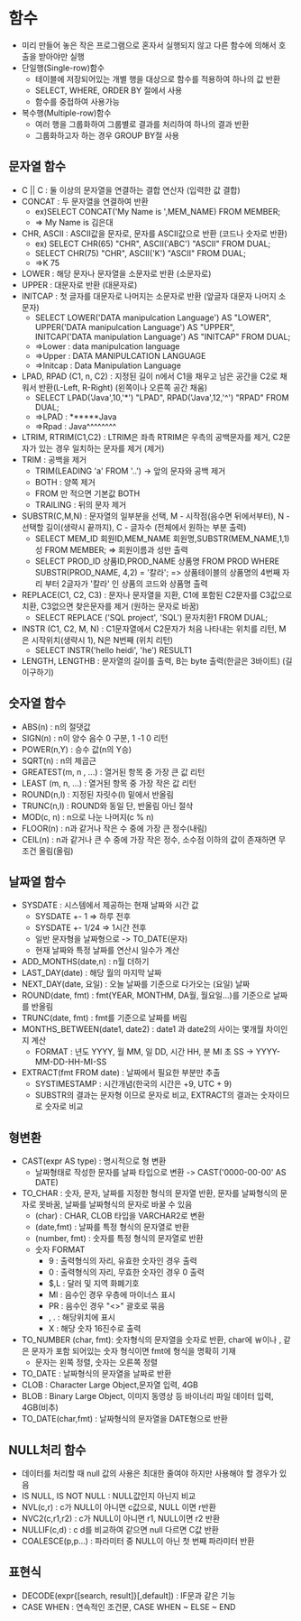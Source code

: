 
# 함수
- 미리 만들어 놓은 작은 프로그램으로 혼자서 실행되지 않고 다른 함수에 의해서 호출을 받아야만 실행
- 단일행(Single-row)함수
    - 테이블에 저장되어있는 개별 행을 대상으로 함수를 적용하여 하나의 값 반환
    - SELECT, WHERE, ORDER BY 절에서 사용
    - 함수를 중접하여 사용가능
- 복수행(Multiple-row)함수
    - 여러 행을 그룹화하여 그룹별로 결과를 처리하여 하나의 결과 반환
    - 그룹화하고자 하는 경우 GROUP BY절 사용

## 문자열 함수
- C || C : 둘 이상의 문자열을 연결하는 결합 연산자 (입력한 값 결합)
- CONCAT : 두 문자열을 연결하여 반환
    - ex)SELECT CONCAT('My Name is ',MEM_NAME) FROM MEMBER;
    - => My Name is 김은대
- CHR, ASCII : ASCII값을 문자로, 문자를 ASCII값으로 반환 (코드나 숫자로 반환)
    - ex) SELECT CHR(65) "CHR", ASCII('ABC') "ASCII" FROM DUAL;
    - SELECT CHR(75) "CHR", ASCII('K') "ASCII" FROM DUAL;
    - =>K	75
- LOWER : 해당 문자나 문자열을 소문자로 반환 (소문자로)
- UPPER : 대문자로 반환 (대문자로)
- INITCAP : 첫 글자를 대문자로 나머지는 소문자로 반환 (앞글자 대문자 나머지 소문자) 
    - SELECT LOWER('DATA manipulcation Language') AS "LOWER", UPPER('DATA manipulcation Language') AS "UPPER", INITCAP('DATA manipulation Language') AS "INITCAP" FROM DUAL;
    - =>Lower : data manipulcation language
    - =>Upper : DATA MANIPULCATION LANGUAGE
    - =>Initcap : Data Manipulation Language
- LPAD, RPAD (C1, n, C2) : 지정된 길이 n에서 C1을 채우고 남은 공간을 C2로 채워서 반환(L-Left, R-Right) (왼쪽이나 오른쪽 공간 채움)
    - SELECT LPAD('Java',10,'*') "LPAD", RPAD('Java',12,'^') "RPAD" FROM    DUAL;
     - =>LPAD : ******Java
     - =>Rpad : Java^^^^^^^^
- LTRIM, RTRIM(C1,C2) : LTRIM은 좌측 RTRIM은 우측의 공백문자를 제거, C2문자가 있는 경우 일치하는 문자를 제거 (제거)
- TRIM : 공백을 제거
    - TRIM(LEADING 'a' FROM '..') -> 앞의 문자와 공백 제거
    - BOTH : 양쪽 제거
    - FROM 만 적으면 기본값 BOTH
    - TRAILING : 뒤의 문자 제거
- SUBSTR(C,M,N) : 문자열의 일부분을 선택, M - 시작점(음수면 뒤에서부터), N - 선택할 길이(생략시 끝까지), C - 글자수  (전체에서 원하는 부분 출력)
    - SELECT  MEM_ID 회원ID,MEM_NAME 회원명,SUBSTR(MEM_NAME,1,1) 성 FROM MEMBER; => 회원이름과 성만 출력
    - SELECT  PROD_ID 상품ID,PROD_NAME 상품명 FROM PROD WHERE  SUBSTR(PROD_NAME, 4,2) = '칼라'; => 상품테이블의 상품명의 4번째 자리 부터 2글자가 '칼라' 인 상품의 코드와 상품명 출력
- REPLACE(C1, C2, C3) : 문자나 문자열을 지환, C1에 포함된 C2문자를 C3값으로 치환, C3없으면 찾은문자를 제거 (원하는 문자로 바꿈)
    - SELECT REPLACE ('SQL project', 'SQL') 문자치환1 FROM DUAL;
- INSTR (C1, C2, M, N) : C1문자열에서 C2문자가 처음 나타내는 위치를 리턴, M은 시작위치(생략시 1), N은 N번째 (위치 리턴)
    - SELECT  INSTR('hello heidi', 'he') RESULT1
- LENGTH, LENGTHB : 문자열의 길이를 출력, B는 byte 출력(한글은 3바이트) (길이구하기)


## 숫자열 함수
- ABS(n) : n의 절댓값
- SIGN(n) : n이 양수 음수 0 구분, 1 -1 0 리턴
- POWER(n,Y) : 승수 값(n의 Y승)
- SQRT(n) : n의 제곱근
- GREATEST(m, n , ...) : 열거된 항목 중 가장 큰 값 리턴
- LEAST (m, n, ...) : 열거된 항목 중 가장 작은 값 리턴
- ROUND(n,I) : 지정된 자릿수(I) 밑에서 반올림
- TRUNC(n,I) : ROUND와 동일 단, 반올림 아닌 절삭
- MOD(c, n) : n으로 나눈 나머지(c % n)
- FLOOR(n) : n과 같거나 작은 수 중에 가장 큰 정수(내림)
- CEIL(n) : n과 같거나 큰 수 중에 가장 작은 정수, 소수점 이하의 값이 존재하면 무조건 올림(올림)

## 날짜열 함수
- SYSDATE : 시스템에서 제공하는 현재 날짜와 시간 값
    - SYSDATE +- 1 => 하루 전후
    - SYSDATE +- 1/24 => 1시간 전후
    - 일반 문자형을 날짜형으로 -> TO_DATE(문자)
    - 현재 날짜와 특정 날짜를 연산시 일수가 계산
- ADD_MONTHS(date,n) : n월 더하기
- LAST_DAY(date) : 해당 월의 마지막 날짜
- NEXT_DAY(date, 요일) : 오늘 날짜를 기준으로 다가오는 (요일) 날짜
- ROUND(date, fmt) : fmt(YEAR, MONTHM, DA월, 월요일...)를 기준으로 날짜를 반올림
- TRUNC(date, fmt) : fmt를 기준으로 날짜를 버림
- MONTHS_BETWEEN(date1, date2) : date1 과  date2의 사이는 몇개월 차이인지 계산
    - FORMAT : 년도 YYYY, 월 MM, 일 DD, 시간 HH, 분 MI 초 SS -> YYYY-MM-DD-HH-MI-SS
- EXTRACT(fmt FROM date) : 날짜에서 필요한 부분만 추출
    - SYSTIMESTAMP : 시간개념(한국의 시간은 +9, UTC + 9)
    - SUBSTR의 결과는 문자형 이므로 문자로 비교, EXTRACT의 결과는 숫자이므로 숫자로 비교

## 형변환
- CAST(expr AS type) : 명시적으로 형 변환
    - 날짜형태로 작성한 문자를 날짜 타입으로 변환 -> CAST('0000-00-00' AS DATE)
- TO_CHAR : 숫자, 문자, 날짜를 지정한 형식의 문자열 반환, 문자를 날짜형식의 문자로 못바꿈, 날짜를 날짜형식의 문자로 바꿀 수 있음
    - (char) : CHAR, CLOB 타입을 VARCHAR2로 변환
    - (date,fmt) : 날짜를 특정 형식의 문자열로 반환
    - (number, fmt) : 숫자를 특정 형식의 문자열로 반환
    - 숫자 FORMAT
        - 9 : 출력형식의 자리, 유효한 숫자인 경우 출력
        - 0 : 출력형식의 자리, 무효한 숫자인 경우 0 출력
        - $,L : 달러 및 지역 화폐기호
        - MI : 음수인 경우 우층에 마이너스 표시
        - PR : 음수인 경우 "<>" 괄호로 묶음
        - , . : 해당위치에 표시
        - X : 해당 숫자 16진수로 출력
- TO_NUMBER (char, fmt): 숫자형식의 문자열을 숫자로 반환, char에 ￦이나 , 같은 문자가 포함 되어있는 숫자 형식이면 fmt에 형식을 명확히 기재
    - 문자는 왼쪽 정렬, 숫자는 오른쪽 정렬
- TO_DATE : 날짜형식의 문자열을 날짜로 반환
- CLOB : Character Large Object,문자열 입력, 4GB
- BLOB : Binary Large Object, 이미지 동영상 등 바이너리 파일 데이터 입력, 4GB(비추)
- TO_DATE(char,fmt) : 날짜형식의 문자열을 DATE형으로 반환

## NULL처리 함수
- 데이터를 처리할 때 null 값의 사용은 최대한 줄여야 하지만 사용해야 할 경우가 있음
- IS NULL, IS NOT NULL : NULL값인지 아닌지 비교
- NVL(c,r) : c가 NULL이 아니면 c값으로, NULL 이면 r반환
- NVC2(c,r1,r2) : c가 NULL이 아니면 r1, NULL이면 r2 반환
- NULLIF(c,d) : c d를 비교하여 같으면 null 다르면 C값 반환
- COALESCE(p,p...) : 파라미터 중  NULL이 아닌 첫 번째 파라미터 반환

## 표현식
- DECODE(expr{[search, result]}[,default]) : IF문과 같은 기능
- CASE WHEN : 연속적인 조건문, CASE WHEN ~ ELSE ~ END